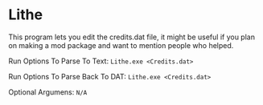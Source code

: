 # Lithe

This program lets you edit the credits.dat file, it might be useful if you plan on making a mod package and want to mention people who helped.

Run Options To Parse To Text:
``
Lithe.exe <Credits.dat>
``

Run Options To Parse Back To DAT:
``
Lithe.exe <Credits.dat>
``

Optional Argumens:
``
N/A
``